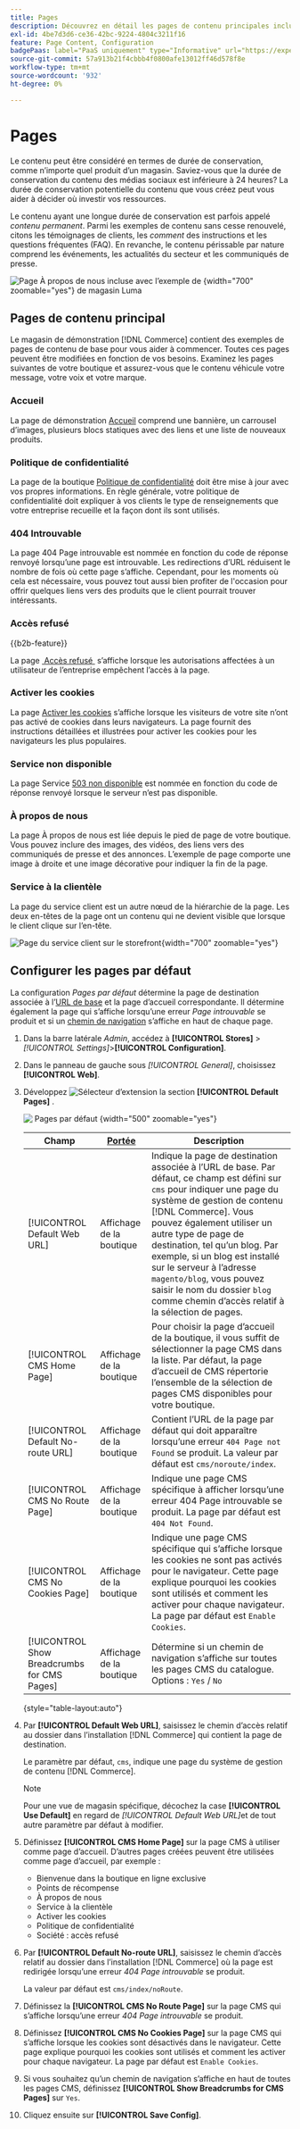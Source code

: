 ```yaml
---
title: Pages
description: Découvrez en détail les pages de contenu principales incluses dans le magasin  [!DNL Commerce]  démonstration et comment modifier la configuration des pages par défaut.
exl-id: 4be7d3d6-ce36-42bc-9224-4804c3211f16
feature: Page Content, Configuration
badgePaas: label="PaaS uniquement" type="Informative" url="https://experienceleague.adobe.com/fr/docs/commerce/user-guides/product-solutions" tooltip="S’applique uniquement aux projets Adobe Commerce on Cloud (infrastructure PaaS gérée par Adobe) et aux projets On-premise."
source-git-commit: 57a913b21f4cbbb4f0800afe13012ff46d578f8e
workflow-type: tm+mt
source-wordcount: '932'
ht-degree: 0%

---
```


# Pages

Le contenu peut être considéré en termes de durée de conservation, comme n’importe quel produit d’un magasin. Saviez-vous que la durée de conservation du contenu des médias sociaux est inférieure à 24 heures? La durée de conservation potentielle du contenu que vous créez peut vous aider à décider où investir vos ressources.

Le contenu ayant une longue durée de conservation est parfois appelé _contenu permanent_. Parmi les exemples de contenu sans cesse renouvelé, citons les témoignages de clients, les _comment_ des instructions et les questions fréquentes (FAQ). En revanche, le contenu périssable par nature comprend les événements, les actualités du secteur et les communiqués de presse.

![Page À propos de nous incluse avec l’exemple de &#x200B;](./assets/storefront-about-us.png){width="700" zoomable="yes"} de magasin Luma

## Pages de contenu principal

Le magasin de démonstration [!DNL Commerce] contient des exemples de pages de contenu de base pour vous aider à commencer. Toutes ces pages peuvent être modifiées en fonction de vos besoins. Examinez les pages suivantes de votre boutique et assurez-vous que le contenu véhicule votre message, votre voix et votre marque.

### Accueil

La page de démonstration [Accueil](../getting-started/storefront.md#home-page) comprend une bannière, un carrousel d’images, plusieurs blocs statiques avec des liens et une liste de nouveaux produits.

### Politique de confidentialité

La page de la boutique [Politique de confidentialité](../getting-started/privacy-policy.md) doit être mise à jour avec vos propres informations. En règle générale, votre politique de confidentialité doit expliquer à vos clients le type de renseignements que votre entreprise recueille et la façon dont ils sont utilisés.

### 404 Introuvable

La page 404 Page introuvable est nommée en fonction du code de réponse renvoyé lorsqu’une page est introuvable. Les redirections d’URL réduisent le nombre de fois où cette page s’affiche. Cependant, pour les moments où cela est nécessaire, vous pouvez tout aussi bien profiter de l&#39;occasion pour offrir quelques liens vers des produits que le client pourrait trouver intéressants.

### Accès refusé

{{b2b-feature}}

La page [&#x200B; Accès refusé &#x200B;](../b2b/account-company-roles-permissions.md) s’affiche lorsque les autorisations affectées à un utilisateur de l’entreprise empêchent l’accès à la page.

### Activer les cookies

La page [Activer les cookies](../getting-started/compliance-cookie-law.md) s’affiche lorsque les visiteurs de votre site n’ont pas activé de cookies dans leurs navigateurs. La page fournit des instructions détaillées et illustrées pour activer les cookies pour les navigateurs les plus populaires.

### Service non disponible

La page Service [503 non disponible](../configuration-reference/general/general.md) est nommée en fonction du code de réponse renvoyé lorsque le serveur n’est pas disponible.

### À propos de nous

La page À propos de nous est liée depuis le pied de page de votre boutique. Vous pouvez inclure des images, des vidéos, des liens vers des communiqués de presse et des annonces. L’exemple de page comporte une image à droite et une image décorative pour indiquer la fin de la page.

### Service à la clientèle

La page du service client est un autre nœud de la hiérarchie de la page. Les deux en-têtes de la page ont un contenu qui ne devient visible que lorsque le client clique sur l’en-tête.

![Page du service client sur le storefront](./assets/storefront-customer-service.png){width="700" zoomable="yes"}

## Configurer les pages par défaut

La configuration _Pages par défaut_ détermine la page de destination associée à l’[URL de base](../stores-purchase/store-urls.md) et la page d’accueil correspondante. Il détermine également la page qui s’affiche lorsqu’une erreur _Page introuvable_ se produit et si un [chemin de navigation](../catalog/navigation-breadcrumb-trail.md) s’affiche en haut de chaque page.

1. Dans la barre latérale _Admin_, accédez à **[!UICONTROL Stores]** > _[!UICONTROL Settings]_>**[!UICONTROL Configuration]**.

1. Dans le panneau de gauche sous _[!UICONTROL General]_, choisissez **[!UICONTROL Web]**.

1. Développez ![Sélecteur d’extension](../assets/icon-display-expand.png) la section **[!UICONTROL Default Pages]** .

   ![&#x200B; Pages par défaut &#x200B;](./assets/web-default-pages.png){width="500" zoomable="yes"}

   | Champ | [Portée](../getting-started/websites-stores-views.md#scope-settings) | Description |
   |--- |--- |--- |
   | [!UICONTROL Default Web URL] | Affichage de la boutique | Indique la page de destination associée à l’URL de base. Par défaut, ce champ est défini sur `cms` pour indiquer une page du système de gestion de contenu [!DNL Commerce]. Vous pouvez également utiliser un autre type de page de destination, tel qu’un blog. Par exemple, si un blog est installé sur le serveur à l’adresse `magento/blog`, vous pouvez saisir le nom du dossier `blog` comme chemin d’accès relatif à la sélection de pages. |
   | [!UICONTROL CMS Home Page] | Affichage de la boutique | Pour choisir la page d’accueil de la boutique, il vous suffit de sélectionner la page CMS dans la liste. Par défaut, la page d’accueil de CMS répertorie l’ensemble de la sélection de pages CMS disponibles pour votre boutique. |
   | [!UICONTROL Default No-route URL] | Affichage de la boutique | Contient l’URL de la page par défaut qui doit apparaître lorsqu’une erreur `404 Page not Found` se produit. La valeur par défaut est `cms/noroute/index`. |
   | [!UICONTROL CMS No Route Page] | Affichage de la boutique | Indique une page CMS spécifique à afficher lorsqu’une erreur 404 Page introuvable se produit. La page par défaut est `404 Not Found`. |
   | [!UICONTROL CMS No Cookies Page] | Affichage de la boutique | Indique une page CMS spécifique qui s’affiche lorsque les cookies ne sont pas activés pour le navigateur. Cette page explique pourquoi les cookies sont utilisés et comment les activer pour chaque navigateur. La page par défaut est `Enable Cookies`. |
   | [!UICONTROL Show Breadcrumbs for CMS Pages] | Affichage de la boutique | Détermine si un chemin de navigation s’affiche sur toutes les pages CMS du catalogue. Options : `Yes` / `No` |

   {style="table-layout:auto"}

1. Par **[!UICONTROL Default Web URL]**, saisissez le chemin d’accès relatif au dossier dans l’installation [!DNL Commerce] qui contient la page de destination.

   Le paramètre par défaut, `cms`, indique une page du système de gestion de contenu [!DNL Commerce].

   >[!NOTE]
   >
   >Pour une vue de magasin spécifique, décochez la case **[!UICONTROL Use Default]** en regard de _[!UICONTROL Default Web URL]_&#x200B;et de tout autre paramètre par défaut à modifier.

1. Définissez **[!UICONTROL CMS Home Page]** sur la page CMS à utiliser comme page d’accueil. D’autres pages créées peuvent être utilisées comme page d’accueil, par exemple :

   - Bienvenue dans la boutique en ligne exclusive
   - Points de récompense
   - À propos de nous
   - Service à la clientèle
   - Activer les cookies
   - Politique de confidentialité
   - Société : accès refusé

1. Par **[!UICONTROL Default No-route URL]**, saisissez le chemin d’accès relatif au dossier dans l’installation [!DNL Commerce] où la page est redirigée lorsqu’une erreur _404 Page introuvable_ se produit.

   La valeur par défaut est `cms/index/noRoute`.

1. Définissez la **[!UICONTROL CMS No Route Page]** sur la page CMS qui s’affiche lorsqu’une erreur _404 Page introuvable_ se produit.

1. Définissez **[!UICONTROL CMS No Cookies Page]** sur la page CMS qui s’affiche lorsque les cookies sont désactivés dans le navigateur. Cette page explique pourquoi les cookies sont utilisés et comment les activer pour chaque navigateur. La page par défaut est `Enable Cookies`.

1. Si vous souhaitez qu’un chemin de navigation s’affiche en haut de toutes les pages CMS, définissez **[!UICONTROL Show Breadcrumbs for CMS Pages]** sur `Yes`.

1. Cliquez ensuite sur **[!UICONTROL Save Config]**.
